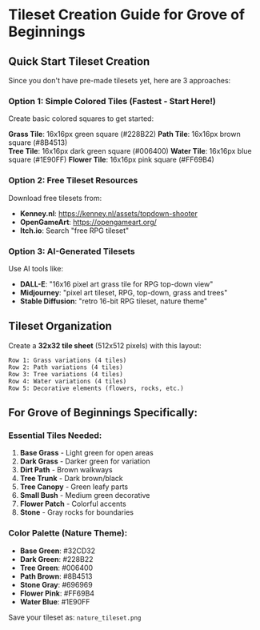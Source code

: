 # Tileset Creation Guide for Grove of Beginnings

## Quick Start Tileset Creation

Since you don't have pre-made tilesets yet, here are 3 approaches:

### Option 1: Simple Colored Tiles (Fastest - Start Here!)
Create basic colored squares to get started:

**Grass Tile**: 16x16px green square (#228B22)
**Path Tile**: 16x16px brown square (#8B4513)  
**Tree Tile**: 16x16px dark green square (#006400)
**Water Tile**: 16x16px blue square (#1E90FF)
**Flower Tile**: 16x16px pink square (#FF69B4)

### Option 2: Free Tileset Resources
Download free tilesets from:
- **Kenney.nl**: https://kenney.nl/assets/topdown-shooter
- **OpenGameArt**: https://opengameart.org/
- **Itch.io**: Search "free RPG tileset"

### Option 3: AI-Generated Tilesets
Use AI tools like:
- **DALL-E**: "16x16 pixel art grass tile for RPG top-down view"
- **Midjourney**: "pixel art tileset, RPG, top-down, grass and trees"
- **Stable Diffusion**: "retro 16-bit RPG tileset, nature theme"

## Tileset Organization

Create a **32x32 tile sheet** (512x512 pixels) with this layout:

```
Row 1: Grass variations (4 tiles)
Row 2: Path variations (4 tiles)  
Row 3: Tree variations (4 tiles)
Row 4: Water variations (4 tiles)
Row 5: Decorative elements (flowers, rocks, etc.)
```

## For Grove of Beginnings Specifically:

### Essential Tiles Needed:
1. **Base Grass** - Light green for open areas
2. **Dark Grass** - Darker green for variation
3. **Dirt Path** - Brown walkways  
4. **Tree Trunk** - Dark brown/black
5. **Tree Canopy** - Green leafy parts
6. **Small Bush** - Medium green decorative
7. **Flower Patch** - Colorful accents
8. **Stone** - Gray rocks for boundaries

### Color Palette (Nature Theme):
- **Base Green**: #32CD32
- **Dark Green**: #228B22  
- **Tree Green**: #006400
- **Path Brown**: #8B4513
- **Stone Gray**: #696969
- **Flower Pink**: #FF69B4
- **Water Blue**: #1E90FF

Save your tileset as: `nature_tileset.png`